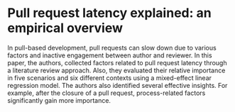 

# Pull request latency explained: an empirical overview

In pull-based development, pull requests can slow down due to various factors and inactive engagement between author and reviewer. In this paper, the authors, collected factors related to pull request latency through a literature review approach. Also, they evaluated their relative importance in five scenarios and six different contexts using a mixed-effect linear regression model. The authors also identified several effective insights. For example, after the closure of a pull request, process-related factors significantly gain more importance.
